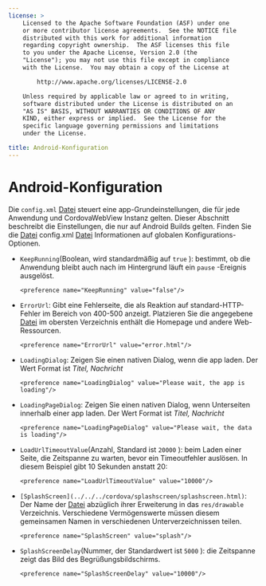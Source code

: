 ```yaml
---
license: >
    Licensed to the Apache Software Foundation (ASF) under one
    or more contributor license agreements.  See the NOTICE file
    distributed with this work for additional information
    regarding copyright ownership.  The ASF licenses this file
    to you under the Apache License, Version 2.0 (the
    "License"); you may not use this file except in compliance
    with the License.  You may obtain a copy of the License at

        http://www.apache.org/licenses/LICENSE-2.0

    Unless required by applicable law or agreed to in writing,
    software distributed under the License is distributed on an
    "AS IS" BASIS, WITHOUT WARRANTIES OR CONDITIONS OF ANY
    KIND, either express or implied.  See the License for the
    specific language governing permissions and limitations
    under the License.

title: Android-Konfiguration
---
```


# Android-Konfiguration

Die `config.xml` [Datei](../../../cordova/file/fileobj/fileobj.html) steuert eine app-Grundeinstellungen, die für jede Anwendung und CordovaWebView Instanz gelten. Dieser Abschnitt beschreibt die Einstellungen, die nur auf Android Builds gelten. Finden Sie die [Datei](../../../cordova/file/fileobj/fileobj.html) config.xml [Datei](../../../cordova/file/fileobj/fileobj.html) Informationen auf globalen Konfigurations-Optionen.

*   `KeepRunning`(Boolean, wird standardmäßig auf `true` ): bestimmt, ob die Anwendung bleibt auch nach im Hintergrund läuft ein `pause` -Ereignis ausgelöst.
    
        <preference name="KeepRunning" value="false"/>
        

*   `ErrorUrl`: Gibt eine Fehlerseite, die als Reaktion auf standard-HTTP-Fehler im Bereich von 400-500 anzeigt. Platzieren Sie die angegebene [Datei](../../../cordova/file/fileobj/fileobj.html) im obersten Verzeichnis enthält die Homepage und andere Web-Ressourcen.
    
        <preference name="ErrorUrl" value="error.html"/>
        

*   `LoadingDialog`: Zeigen Sie einen nativen Dialog, wenn die app laden. Der Wert Format ist *Titel, Nachricht*
    
        <preference name="LoadingDialog" value="Please wait, the app is loading"/>
        

*   `LoadingPageDialog`: Zeigen Sie einen nativen Dialog, wenn Unterseiten innerhalb einer app laden. Der Wert Format ist *Titel, Nachricht*
    
        <preference name="LoadingPageDialog" value="Please wait, the data is loading"/>
        

*   `LoadUrlTimeoutValue`(Anzahl, Standard ist `20000` ): beim Laden einer Seite, die Zeitspanne zu warten, bevor ein Timeoutfehler auslösen. In diesem Beispiel gibt 10 Sekunden anstatt 20:
    
        <preference name="LoadUrlTimeoutValue" value="10000"/>
        

*   `[SplashScreen](../../../cordova/splashscreen/splashscreen.html)`: Der Name der [Datei](../../../cordova/file/fileobj/fileobj.html) abzüglich ihrer Erweiterung in das `res/drawable` Verzeichnis. Verschiedene Vermögenswerte müssen diesem gemeinsamen Namen in verschiedenen Unterverzeichnissen teilen.
    
        <preference name="SplashScreen" value="splash"/>
        

*   `SplashScreenDelay`(Nummer, der Standardwert ist `5000` ): die Zeitspanne zeigt das Bild des Begrüßungsbildschirms.
    
        <preference name="SplashScreenDelay" value="10000"/>